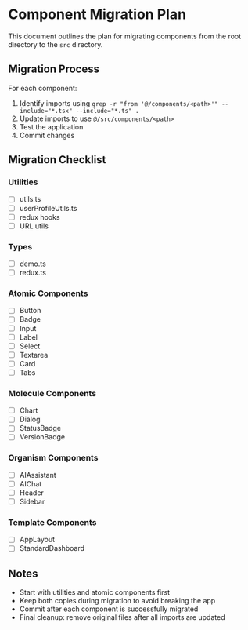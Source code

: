 # Component Migration Plan

This document outlines the plan for migrating components from the root directory to the `src` directory.

## Migration Process

For each component:

1. Identify imports using `grep -r "from '@/components/<path>'" --include="*.tsx" --include="*.ts" .`
2. Update imports to use `@/src/components/<path>`
3. Test the application
4. Commit changes

## Migration Checklist

### Utilities
- [ ] utils.ts
- [ ] userProfileUtils.ts
- [ ] redux hooks
- [ ] URL utils

### Types
- [ ] demo.ts
- [ ] redux.ts

### Atomic Components
- [ ] Button
- [ ] Badge
- [ ] Input
- [ ] Label
- [ ] Select
- [ ] Textarea
- [ ] Card
- [ ] Tabs

### Molecule Components
- [ ] Chart
- [ ] Dialog
- [ ] StatusBadge
- [ ] VersionBadge

### Organism Components
- [ ] AIAssistant
- [ ] AIChat
- [ ] Header
- [ ] Sidebar

### Template Components
- [ ] AppLayout
- [ ] StandardDashboard

## Notes

* Start with utilities and atomic components first
* Keep both copies during migration to avoid breaking the app
* Commit after each component is successfully migrated
* Final cleanup: remove original files after all imports are updated 